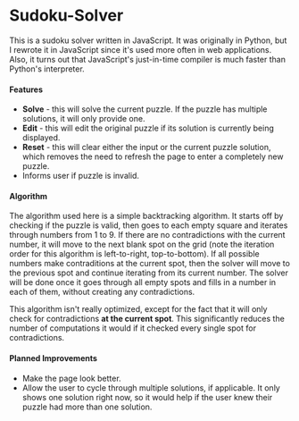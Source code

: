 Sudoku-Solver
=============
This is a sudoku solver written in JavaScript. It was originally in Python, but I rewrote it in JavaScript since it's used more often in web applications. Also, it turns out that JavaScript's just-in-time compiler is much faster than Python's interpreter.

<h4>Features</h4>
<ul>
<li><strong>Solve</strong> - this will solve the current puzzle. If the puzzle has multiple solutions, it will only provide one.</li>
<li><strong>Edit</strong> - this will edit the original puzzle if its solution is currently being displayed.</li>
<li><strong>Reset</strong> - this will clear either the input or the current puzzle solution, which removes the need to refresh the page to enter a completely new puzzle.</li>
<li>Informs user if puzzle is invalid.</li>
</ul>

<h4>Algorithm</h4>
<p>The algorithm used here is a simple backtracking algorithm. It starts off by checking if the puzzle is valid, then goes to each empty square and iterates through numbers from 1 to 9. If there are no contradictions with the current number, it will move to the next blank spot on the grid (note the iteration order for this algorithm is left-to-right, top-to-bottom). If all possible numbers make contraditions at the current spot, then the solver will move to the previous spot and continue iterating from its current number. The solver will be done once it goes through all empty spots and fills in a number in each of them, without creating any contradictions.</p>
<p>This algorithm isn't really optimized, except for the fact that it will only check for contradictions <strong>at the current spot</strong>. This significantly reduces the number of computations it would if it checked every single spot for contradictions.</p>

<h4>Planned Improvements</h4>
<ul>
<li>Make the page look better.</li>
<li>Allow the user to cycle through multiple solutions, if applicable. It only shows one solution right now, so it would help if the user knew their puzzle had more than one solution.</li>
</ul>
